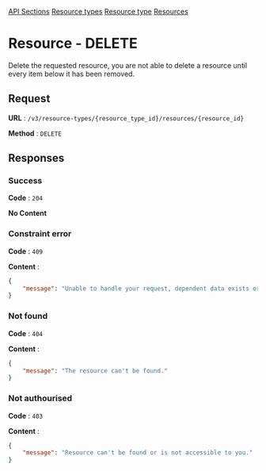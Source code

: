 [API Sections](../Sections.md)
[Resource types](../resource-types/GET.md)
[Resource type](../resource-type/GET.md)
[Resources](../resources/GET.md)

# Resource - DELETE

Delete the requested resource, you are not able to delete a resource until every item below it has been removed.

## Request

**URL** : `/v3/resource-types/{resource_type_id}/resources/{resource_id}`

**Method** : `DELETE`

## Responses

### Success

**Code** : `204`

**No Content**

### Constraint error

**Code** : `409`

**Content** : 
```json
{
    "message": "Unable to handle your request, dependent data exists or foreign key error."
}
```

### Not found

**Code** : `404`

**Content** : 
```json
{
    "message": "The resource can't be found."
}
```

### Not authourised

**Code** : `403`

**Content** : 
```json
{
    "message": "Resource can't be found or is not accessible to you."
}
```
